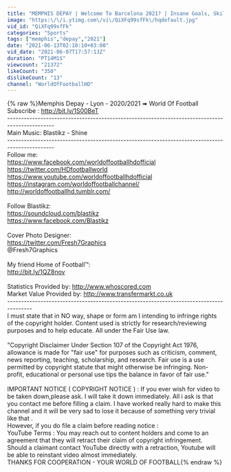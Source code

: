 ```yaml
---
title: "MEMPHIS DEPAY | Welcome To Barcelona 2021? | Insane Goals, Skills. Assists (HD)"
image: "https:\/\/i.ytimg.com\/vi\/QiXFq99sfFk\/hqdefault.jpg"
vid_id: "QiXFq99sfFk"
categories: "Sports"
tags: ["memphis","depay","2021"]
date: "2021-06-13T02:10:10+03:00"
vid_date: "2021-06-07T17:57:13Z"
duration: "PT14M1S"
viewcount: "21372"
likeCount: "350"
dislikeCount: "13"
channel: "WorldOfFootballHD"
---
```

{% raw %}Memphis Depay - Lyon - 2020/2021 ➠ World Of Football  <br />Subscribe : <a rel="nofollow" target="blank" href="http://bit.ly/1S00BeT">http://bit.ly/1S00BeT</a> <br />-----------------------------------------------------------------------------------------------<br />Main Music: Blastikz - Shine<br />-----------------------------------------------------------------------------------------------<br />Follow me:<br /><a rel="nofollow" target="blank" href="https://www.facebook.com/worldoffootballhdofficial">https://www.facebook.com/worldoffootballhdofficial</a><br /><a rel="nofollow" target="blank" href="https://twitter.com/HDfootballworld">https://twitter.com/HDfootballworld</a><br /><a rel="nofollow" target="blank" href="https://www.youtube.com/worldoffootballhdofficial">https://www.youtube.com/worldoffootballhdofficial</a><br /><a rel="nofollow" target="blank" href="https://instagram.com/worldoffootballchannel/">https://instagram.com/worldoffootballchannel/</a><br /><a rel="nofollow" target="blank" href="http://worldoffootballhd.tumblr.com/">http://worldoffootballhd.tumblr.com/</a><br /><br />Follow Blastikz:<br /><a rel="nofollow" target="blank" href="https://soundcloud.com/blastikz​">https://soundcloud.com/blastikz​</a><br /><a rel="nofollow" target="blank" href="https://www.facebook.com/Blastikz​">https://www.facebook.com/Blastikz​</a><br /><br />Cover Photo Designer: <br /><a rel="nofollow" target="blank" href="https://twitter.com/Fresh7Graphics">https://twitter.com/Fresh7Graphics</a><br />@Fresh7Graphics<br /><br />My friend Home of Football™:<br /><a rel="nofollow" target="blank" href="http://bit.ly/1QZ8nov">http://bit.ly/1QZ8nov</a><br /><br />Statistics Provided by: <a rel="nofollow" target="blank" href="http://www.whoscored.com">http://www.whoscored.com</a><br />Market Value Provided by: <a rel="nofollow" target="blank" href="http://www.transfermarkt.co.uk">http://www.transfermarkt.co.uk</a><br />---------------------------------------------------------------------------------------<br />I must state that in NO way, shape or form am I intending to infringe rights of the copyright holder. Content used is strictly for research/reviewing purposes and to help educate. All under the Fair Use law.<br /><br />&quot;Copyright Disclaimer Under Section 107 of the Copyright Act 1976, allowance is made for &quot;fair use&quot; for purposes such as criticism, comment, news reporting, teaching, scholarship, and research. Fair use is a use permitted by copyright statute that might otherwise be infringing. Non-profit, educational or personal use tips the balance in favor of fair use.&quot;<br /><br />IMPORTANT NOTICE ( COPYRIGHT NOTICE ) : If you ever wish for video to be taken down,please ask. I will take it down immediately. All i ask is that you contact me before filling a claim. I have worked really hard to make this channel and it will be very sad to lose it because of something very trivial like that .<br />However, if you do file a claim before reading notice :<br />YouTube Terms : You may reach out to content holders and come to an agreement that they will retract their claim of copyright infringement. Should a claimant contact YouTube directly with a retraction, Youtube will be able to reinstant video almost immediately.<br />THANKS FOR COOPERATION - YOUR WORLD OF FOOTBALL{% endraw %}

